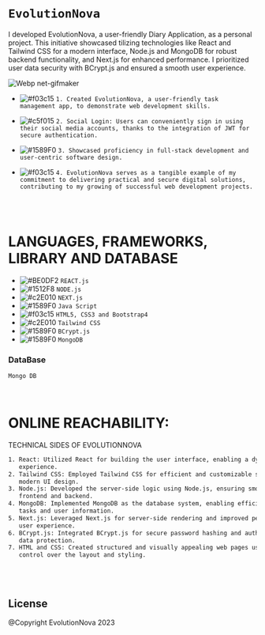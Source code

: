 # ``` EvolutionNova ```
I developed EvolutionNova, a user-friendly Diary Application, as a personal project. This initiative showcased tilizing technologies like React and Tailwind CSS for a modern interface, Node.js and MongoDB for robust backend functionality, and Next.js for enhanced performance. I prioritized user data security with BCrypt.js and ensured a smooth user experience.   
       
![Webp net-gifmaker](https://user-images.githubusercontent.com/53748350/270110840-ff256381-cac6-4f15-8bc4-a5a0979b4fc5.gif) 
   
               
        
   - ![#f03c15](https://via.placeholder.com/15/f03c15/000000?text=+) `1. Created EvolutionNova, a user-friendly task management app, to demonstrate web development skills.`

  -  ![#c5f015](https://via.placeholder.com/15/c5f015/000000?text=+) `2. Social Login: Users can conveniently sign in using their social media accounts, thanks to the integration of JWT for secure authentication.`

  - ![#1589F0](https://via.placeholder.com/15/1589F0/000000?text=+) `3. Showcased proficiency in full-stack development and user-centric software design.`
   
  - ![#f03c15](https://via.placeholder.com/15/f03c15/000000?text=+) `4. EvolutionNova serves as a tangible example of my commitment to delivering practical and secure digital solutions, contributing to my growing of successful web development projects.`




<br><br> 

# LANGUAGES, FRAMEWORKS, LIBRARY AND DATABASE

- ![#BE0DF2](https://via.placeholder.com/15/1589F0/000000?text=+) `REACT.js`
- ![#1512F8](https://via.placeholder.com/15/1589F0/000000?text=+) `NODE.js`
- ![#c2E010](https://via.placeholder.com/15/c5f015/000000?text=+) `NEXT.js`
- ![#1589F0](https://via.placeholder.com/15/1589F0/000000?text=+) `Java Script`
- ![#f03c15](https://via.placeholder.com/15/f03c15/000000?text=+) `HTML5, CSS3 and Bootstrap4`
- ![#c2E010](https://via.placeholder.com/15/c5f015/000000?text=+) `Tailwind CSS`
- ![#1589F0](https://via.placeholder.com/15/1589F0/000000?text=+) `BCrypt.js`
- ![#1589F0](https://via.placeholder.com/15/1589F0/000000?text=+) `MongoDB`


### DataBase 
```diff
Mongo DB
```
 
<br>

# ONLINE REACHABILITY:


TECHNICAL SIDES OF EVOLUTIONNOVA
```sh
1. React: Utilized React for building the user interface, enabling a dynamic and responsive user
   experience.
2. Tailwind CSS: Employed Tailwind CSS for efficient and customizable styling, resulting in a clean and
   modern UI design.
3. Node.js: Developed the server-side logic using Node.js, ensuring smooth communication between the
   frontend and backend.
4. MongoDB: Implemented MongoDB as the database system, enabling efficient data storage and retrieval for
   tasks and user information.
5. Next.js: Leveraged Next.js for server-side rendering and improved performance, enhancing the overall
   user experience.
6. BCrypt.js: Integrated BCrypt.js for secure password hashing and authentication, prioritizing user
   data protection.
7. HTML and CSS: Created structured and visually appealing web pages using HTML and CSS for precise
   control over the layout and styling.


```


<br>


<br>

License
----
@Copyright EvolutionNova  2023
